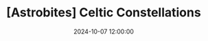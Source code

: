 ---
layout: externalpost
title: "[Astrobites] Celtic Constellations"
date: 2024-10-07 12:00:00
description: Today, let’s learn about the Celts and their connections to the night sky!
tags: celtic, astrobites, cymraeg
categories: astrobites
redirect_url: https://astrobites.org/2024/10/07/celtic-constellations/
publication_name: "Astrobites"
publication_url: "https://www.astrobites.org/"
---